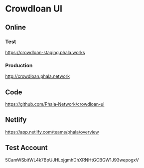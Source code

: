# Crowdloan UI

## Online

### Test

https://crowdloan-staging.phala.works

### Production

http://crowdloan.phala.network

## Code

https://github.com/Phala-Network/crowdloan-ui

## Netlify

https://app.netlify.com/teams/phala/overview

## Test Account

5CamWSbitWL4k7BpUJHLojgmhDhXRNHtGCBGW1J93wepogxV
